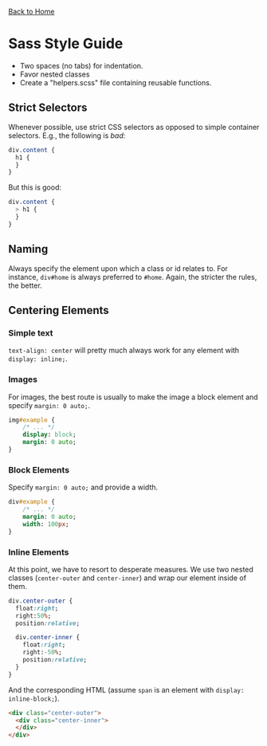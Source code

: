 [Back to Home](../../README.md)

Sass Style Guide
================

* Two spaces (no tabs) for indentation.
* Favor nested classes
* Create a "helpers.scss" file containing reusable functions.

Strict Selectors
----------------

Whenever possible, use strict CSS selectors as opposed to simple container selectors. E.g., the following is *bad*:

```sass
div.content {
  h1 {
  }
}
```

But this is good:

```sass
div.content {
  > h1 {
  }
}
```

Naming
------

Always specify the element upon which a class or id relates to. For instance, `div#home` is always preferred to `#home`. Again, the stricter the rules, the better.

## Centering Elements

### Simple text

`text-align: center` will pretty much always work for any element with `display: inline;`.

### Images

For images, the best route is usually to make the image a block element and specify `margin: 0 auto;`.

```sass
img#example {
    /* ... */
    display: block;
    margin: 0 auto;
}
```

### Block Elements

Specify `margin: 0 auto;` and provide a width.

```sass
div#example {
    /* ... */
    margin: 0 auto;
    width: 100px;
}
```

### Inline Elements

At this point, we have to resort to desperate measures. We use two nested classes (`center-outer` and `center-inner`) and wrap our element inside of them.

```sass
div.center-outer {
  float:right;
  right:50%;
  position:relative;

  div.center-inner {
    float:right;
    right:-50%;
    position:relative;
  }
}
```

And the corresponding HTML (assume `span` is an element with `display: inline-block;`).

```html
<div class="center-outer">
  <div class="center-inner">
  </div>
</div>
```

